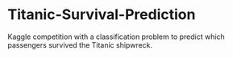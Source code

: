 # Titanic-Survival-Prediction
Kaggle competition with a classification problem to predict which passengers survived the Titanic shipwreck.
